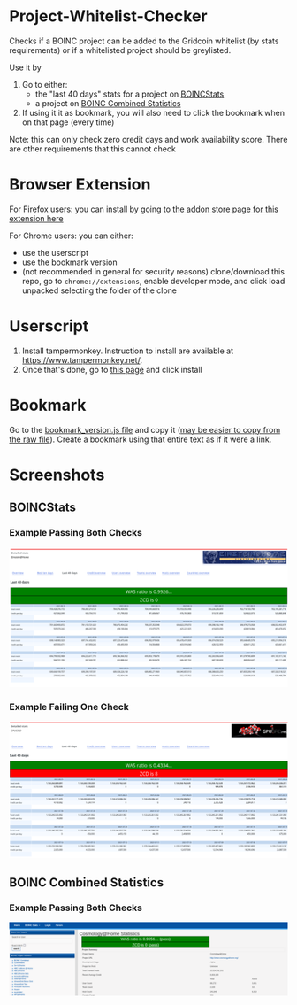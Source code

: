 # Project-Whitelist-Checker
Checks if a BOINC project can be added to the Gridcoin whitelist (by stats requirements) or if a whitelisted project should be greylisted.

Use it by 
1. Go to either: 
    * the "last 40 days" stats for a project on [BOINCStats](https://www.boincstats.com/) 
    * a project on [BOINC Combined Statistics](https://boinc.netsoft-online.com/)
2. If using it it as bookmark, you will also need to click the bookmark when on that page (every time)

Note: this can only check zero credit days and work availability score. There are other
requirements that this cannot check

# Browser Extension

For Firefox users: you can install by going to [the addon store page for this extension here](https://addons.mozilla.org/en-US/firefox/addon/whitelist-requirement-checker/)

For Chrome users: you can either:
* use the userscript
* use the bookmark version 
* (not recommended in general for security reasons) clone/download this repo,  go to `chrome://extensions`, enable developer mode, and click load unpacked selecting the folder of the clone

# Userscript

1. Install tampermonkey. Instruction to install are available at <https://www.tampermonkey.net/>.
2. Once that's done, go to [this page](https://gist.github.com/RoboticMind/9329d339049628e1a6d1c8f22e910e5c/raw/6e993d9cea9787a77257b21daeb09b70ea9854e6/project-whitelist-check.user.js) and click install

# Bookmark

Go to the [bookmark_version.js file](bookmark_version.js) and copy it ([may be easier to copy from the raw file](https://raw.githubusercontent.com/RoboticMind/Project-Whitelist-Checker/main/bookmark_version.js)). Create a bookmark using that entire text as if it were a link. 

# Screenshots

## BOINCStats 

### Example Passing Both Checks
![Screenshot showing two green banners above a table of the 40 day stats](screenshots/einstein-at-home-example.png)

### Example Failing One Check
![Screenshot showing one green banner and one red banner above the table of the 40 day stats](screenshots/gpugrid-example.png)

## BOINC Combined Statistics

### Example Passing Both Checks
![Screenshot showing two green banners above a table with information about a project](screenshots/boinc-combined-statistics-example.png)